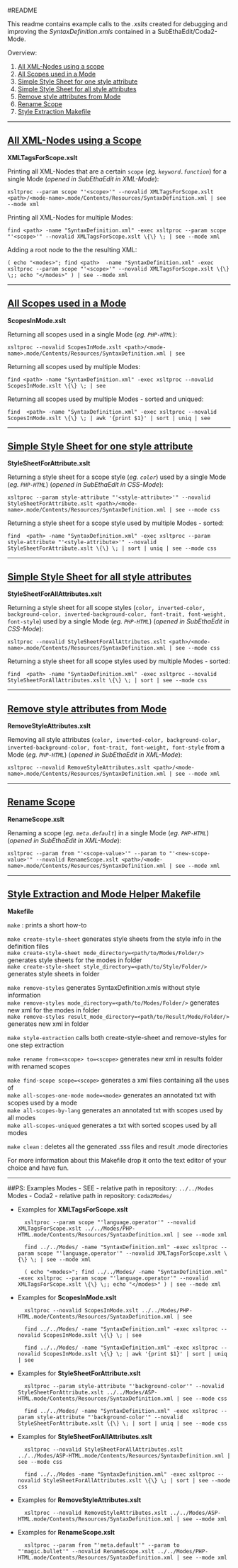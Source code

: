 #README


This readme contains example calls to the *.xslts* created for debugging and improving the *SyntaxDefinition.xmls* contained in a SubEthaEdit/Coda2-Mode.

Overview:

1. [All XML-Nodes using a scope](#xmlForScope)
2. [All Scopes used in a Mode](#scopes)
3. [Simple Style Sheet for one style attribute](#oneStyleAttribute)
4. [Simple Style Sheet for all style attributes](#allStyleAttributes)
5. [Remove style attributes from Mode](#removeStyleAttributes)
6. [Rename Scope](#renameScope)
7. [Style Extraction Makefile](#makefile)

---
## [All XML-Nodes using a Scope](id:xmlForScope)
**XMLTagsForScope.xslt**

Printing all XML-Nodes that are a certain `scope` (*eg. `keyword.function`*) for a single Mode (_opened in SubEthaEdit in XML-Mode_): 

	xsltproc --param scope "'<scope>'" --novalid XMLTagsForScope.xslt <path>/<mode-name>.mode/Contents/Resources/SyntaxDefinition.xml | see --mode xml

Printing all XML-Nodes for multiple Modes: 

	find <path> -name "SyntaxDefinition.xml" -exec xsltproc --param scope "'<scope>'" --novalid XMLTagsForScope.xslt \{\} \; | see --mode xml
	
Adding a root node to the the resulting XML: 

	( echo "<modes>"; find <path>  -name "SyntaxDefinition.xml" -exec xsltproc --param scope "'<scope>'" --novalid XMLTagsForScope.xslt \{\} \;; echo "</modes>" ) | see --mode xml

---
## [All Scopes used in a Mode](id:scopes)
**ScopesInMode.xslt**

Returning all scopes used in a single Mode (*eg. `PHP-HTML`*):

	xsltproc --novalid ScopesInMode.xslt <path>/<mode-name>.mode/Contents/Resources/SyntaxDefinition.xml | see

Returning all scopes used by multiple Modes:

	find <path> -name "SyntaxDefinition.xml" -exec xsltproc --novalid ScopesInMode.xslt \{\} \; | see

Returning all scopes used by multiple Modes - sorted and uniqued:

	find  <path> -name "SyntaxDefinition.xml" -exec xsltproc --novalid ScopesInMode.xslt \{\} \; | awk '{print $1}' | sort | uniq | see

---
## [Simple Style Sheet for one style attribute](id:oneStyleAttribute)
**StyleSheetForAttribute.xslt**

Returning a style sheet for a scope style (*eg. `color`*) used by a single Mode (*eg. `PHP-HTML`*) (_opened in SubEthaEdit in CSS-Mode_):

	xsltproc --param style-attribute "'<style-attribute>'" --novalid StyleSheetForAttribute.xslt <path>/<mode-name>.mode/Contents/Resources/SyntaxDefinition.xml | see --mode css

Returning a style sheet for a scope style used by multiple Modes - sorted:

	find  <path> -name "SyntaxDefinition.xml" -exec xsltproc --param style-attribute "'<style-attribute>'" --novalid StyleSheetForAttribute.xslt \{\} \; | sort | uniq | see --mode css

---
## [Simple Style Sheet for all style attributes](id:allStyleAttributes)
**StyleSheetForAllAttributes.xslt**

Returning a style sheet for all scope styles (`color, inverted-color, background-color, inverted-background-color, font-trait, font-weight, font-style`) used by a single Mode (*eg. `PHP-HTML`*) (_opened in SubEthaEdit in CSS-Mode_):

	xsltproc --novalid StyleSheetForAllAttributes.xslt <path>/<mode-name>.mode/Contents/Resources/SyntaxDefinition.xml | see --mode css

Returning a style sheet for all scope styles used by multiple Modes - sorted:

	find  <path> -name "SyntaxDefinition.xml" -exec xsltproc --novalid StyleSheetForAllAttributes.xslt \{\} \; | sort | see --mode css

---
## [Remove style attributes from Mode](id:removeStyleAttributes)
**RemoveStyleAttributes.xslt**

Removing all style attributes (`color, inverted-color, background-color, inverted-background-color, font-trait, font-weight, font-style` from a Mode (*eg. `PHP-HTML`*) (_opened in SubEthaEdit in XML-Mode_):

	xsltproc --novalid RemoveStyleAttributes.xslt <path>/<mode-name>.mode/Contents/Resources/SyntaxDefinition.xml | see --mode xml

---
## [Rename Scope](id:renameScope)
**RenameScope.xslt**

Renaming a scope (*eg. `meta.default`*) in a single Mode (*eg. `PHP-HTML`*) (_opened in SubEthaEdit in XML-Mode_):

	xsltproc --param from "'<scope-value>'" --param to "'<new-scope-value>'" --novalid RenameScope.xslt <path>/<mode-name>.mode/Contents/Resources/SyntaxDefinition.xml | see --mode xml

---
## [Style Extraction and Mode Helper Makefile](id:makefile)
**Makefile**

`make` : prints a short how-to

`make create-style-sheet` generates style sheets from the style info in the definition files  
`make create-style-sheet mode_directory=<path/to/Modes/Folder/>` generates style sheets for the modes in folder  
`make create-style-sheet style_directory=<path/to/Style/Folder/>` generates style sheets in folder

`make remove-styles` generates SyntaxDefinition.xmls without style information   
`make remove-styles mode_directory=<path/to/Modes/Folder/>` generates new xml for the modes in folder  
`make remove-styles result_mode_directory=<path/to/Result/Mode/Folder/>` generates new xml in folder  

`make style-extraction` calls both create-style-sheet and remove-styles for one step extraction

`make rename from=<scope> to=<scope>` generates new xml in results folder with renamed scopes  

`make find-scope scope=<scope>` generates a xml files containing all the uses of <scope>  
`make all-scopes-one-mode mode=<mode>` generates an annotated txt with scopes used by a mode  
`make all-scopes-by-lang` generates an annotated txt with scopes used by all modes  
`make all-scopes-uniqued` generates a txt with sorted scopes used by all modes  

`make clean` : deletes all the generated .sss files and result .mode directories  

For more information about this Makefile drop it onto the text editor of your choice and have fun.

---
##PS: Examples
Modes - SEE - relative path in repository: `../../Modes`  
Modes - Coda2 - relative path in repository: `Coda2Modes/`  

* Examples for **XMLTagsForScope.xslt**
	
		xsltproc --param scope "'language.operator'" --novalid XMLTagsForScope.xslt ../../Modes/PHP-HTML.mode/Contents/Resources/SyntaxDefinition.xml | see --mode xml
	
		find ../../Modes/ -name "SyntaxDefinition.xml" -exec xsltproc --param scope "'language.operator'" --novalid XMLTagsForScope.xslt \{\} \; | see --mode xml
	
		( echo "<modes>"; find ../../Modes/ -name "SyntaxDefinition.xml" -exec xsltproc --param scope "'language.operator'" --novalid XMLTagsForScope.xslt \{\} \;; echo "</modes>" ) | see --mode xml

	
* Examples for **ScopesInMode.xslt**
		
		xsltproc --novalid ScopesInMode.xslt ../../Modes/PHP-HTML.mode/Contents/Resources/SyntaxDefinition.xml | see

		find ../../Modes/ -name "SyntaxDefinition.xml" -exec xsltproc --novalid ScopesInMode.xslt \{\} \; | see

		find ../../Modes/ -name "SyntaxDefinition.xml" -exec xsltproc --novalid ScopesInMode.xslt \{\} \; | awk '{print $1}' | sort | uniq | see
		

* Examples for **StyleSheetForAttribute.xslt**

		xsltproc --param style-attribute "'background-color'" --novalid StyleSheetForAttribute.xslt ../../Modes/ASP-HTML.mode/Contents/Resources/SyntaxDefinition.xml | see --mode css

		find ../../Modes/ -name "SyntaxDefinition.xml" -exec xsltproc --param style-attribute "'background-color'" --novalid StyleSheetForAttribute.xslt \{\} \; | sort | uniq | see --mode css
	

* Examples for **StyleSheetForAllAttributes.xslt**

		xsltproc --novalid StyleSheetForAllAttributes.xslt ../../Modes/ASP-HTML.mode/Contents/Resources/SyntaxDefinition.xml | see --mode css

		find ../../Modes -name "SyntaxDefinition.xml" -exec xsltproc --novalid StyleSheetForAllAttributes.xslt \{\} \; | sort | see --mode css
	

* Examples for **RemoveStyleAttributes.xslt**

		xsltproc --novalid RemoveStyleAttributes.xslt ../../Modes/ASP-HTML.mode/Contents/Resources/SyntaxDefinition.xml | see --mode xml

* Examples for **RenameScope.xslt**
 
		xsltproc --param from "'meta.default'" --param to "'magic.bullet'" --novalid RenameScope.xslt ../../Modes/PHP-HTML.mode/Contents/Resources/SyntaxDefinition.xml | see --mode xml

